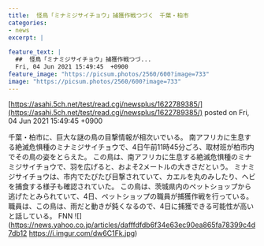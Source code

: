 ```yaml
---
title:  怪鳥「ミナミジサイチョウ」捕獲作戦つづく　千葉・柏市  
categories:
- news
excerpt: |
  
feature_text: |
  ##  怪鳥「ミナミジサイチョウ」捕獲作戦つづ...
  Fri, 04 Jun 2021 15:49:45  +0900
feature_image: "https://picsum.photos/2560/600?image=733"
image: "https://picsum.photos/2560/600?image=733"
---
```


[https://asahi.5ch.net/test/read.cgi/newsplus/1622789385/](https://asahi.5ch.net/test/read.cgi/newsplus/1622789385/)
posted on Fri, 04 Jun 2021 15:49:45  +0900

<!--more-->

千葉・柏市に、巨大な謎の鳥の目撃情報が相次いでいる。 南アフリカに生息する絶滅危惧種のミナミジサイチョウで、4日午前11時45分ごろ、取材班が柏市内でその鳥の姿をとらえた。 この鳥は、南アフリカに生息する絶滅危惧種のミナミジサイチョウで、羽を広げると、およそ2メートルの大きさだという。 ミナミジサイチョウは、市内でたびたび目撃されていて、カエルを丸のみしたり、ヘビを捕食する様子も確認されていた。 この鳥は、茨城県内のペットショップから逃げたとみられていて、4日、ペットショップの職員が捕獲作戦を行っている。 職員は、この鳥は、雨だと動きが鈍くなるので、4日に捕獲できる可能性が高いと話している。 FNN ![](https://news.yahoo.co.jp/articles/dafffdfdb6f34e63ec90ea865fa78399c4d7db12 https://i.imgur.com/dw6C1Fk.jpg)
